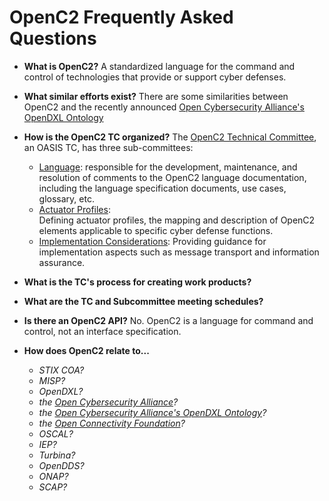 # OpenC2 Frequently Asked Questions

* __What is OpenC2?__ A standardized language for the command and control of technologies that provide or support cyber defenses.

* __What similar efforts exist?__ There are some similarities between OpenC2 and the 
recently announced 
[Open Cybersecurity Alliance's OpenDXL Ontology](https://opencybersecurityalliance.github.io/opendxl-ontology/)

* __How is the OpenC2 TC organized?__ The [OpenC2 Technical Committee](https://www.oasis-open.org/committees/tc_home.php?wg_abbrev=openc2), 
an OASIS TC, has three sub-committees:
  * [Language](https://www.oasis-open.org/committees/tc_home.php?wg_abbrev=openc2-lang): responsible for the 
  development, maintenance, and resolution of comments to the OpenC2 language documentation, including the 
  language specification documents, use cases, glossary, etc.
  * [Actuator Profiles](https://www.oasis-open.org/committees/tc_home.php?wg_abbrev=openc2-actuator):  
  Defining actuator profiles, the mapping and description of OpenC2 elements applicable to specific cyber defense functions.
  * [Implementation Considerations](https://www.oasis-open.org/committees/tc_home.php?wg_abbrev=openc2-imple): 
  Providing guidance for implementation aspects such as message transport and information assurance.

* __What is the TC's process for creating work products?__

* __What are the TC and Subcommittee meeting schedules?__

* __Is there an OpenC2 API?__ No. OpenC2 is a language for command and control, not an interface specification.

* __How does OpenC2 relate to...__
  * _STIX COA?_
  * _MISP?_
  * _OpenDXL?_
  * _the [Open Cybersecurity Alliance](https://opencybersecurityalliance.org/)?_
  * _the [Open Cybersecurity Alliance's OpenDXL Ontology](https://opencybersecurityalliance.github.io/opendxl-ontology/)?_
  * _the [Open Connectivity Foundation](https://openconnectivity.org/)?_
  * _OSCAL?_
  * _IEP?_
  * _Turbina?_
  * _OpenDDS?_
  * _ONAP?_
  * _SCAP?_

